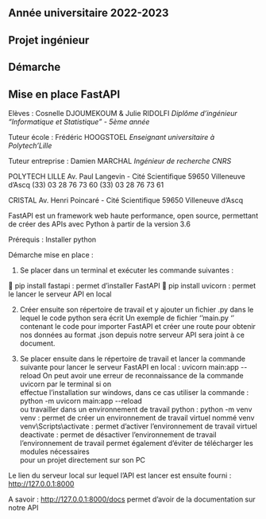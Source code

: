 ## Année universitaire 2022-2023
## Projet ingénieur 

## Démarche 
## Mise en place FastAPI




Elèves : Cosnelle DJOUMEKOUM & Julie RIDOLFI
*Diplôme d’ingénieur “Informatique et Statistique” - 5ème année*


Tuteur école : Frédéric HOOGSTOEL
*Enseignant universitaire à Polytech’Lille*

Tuteur entreprise : Damien MARCHAL
*Ingénieur de recherche CNRS*






POLYTECH LILLE
Av. Paul Langevin - Cité Scientifique
59650 Villeneuve d’Ascq
(33) 03 28 76 73 60
(33) 03 28 76 73 61


CRISTAL
Av. Henri Poincaré - Cité Scientifique
59650 Villeneuve d’Ascq

 




FastAPI est un framework web haute performance, open source, permettant de créer des APIs avec Python à partir de la version 3.6

Prérequis :
Installer  python 

Démarche mise en place :
1.	Se placer dans un terminal et exécuter les commande suivantes :

	pip install fastapi : permet d’installer FastAPI
	pip install uvicorn : permet le lancer le serveur API en local

2.	Créer ensuite son répertoire de travail et y ajouter un fichier .py dans le lequel le code python sera écrit
Un exemple de fichier  ‘’main.py ‘’ contenant le code pour importer FastAPI et créer une route pour obtenir nos données au format .json  depuis notre serveur API sera joint à ce document.

3.	Se placer ensuite dans le répertoire de travail et lancer la commande suivante pour lancer le serveur FastAPI en local :
uvicorn main:app --reload 
       On peut avoir une erreur de reconnaissance de la commande uvicorn par le terminal  si on               
        effectue l’installation sur windows, dans ce cas utiliser la commande :
              python -m uvicorn main:app --reload  
        ou travailler dans un environnement de travail python : 
              python -m venv venv : permet de créer un environnement de travail virtuel nommé venv
              venv\Scripts\activate : permet d’activer l’environnement de travail virtuel
              deactivate :  permet de désactiver l’environnement de travail
        l’environnement de travail permet également d’éviter de télécharger les modules nécessaires   
        pour un projet directement sur son PC

Le lien du serveur local sur lequel l’API est lancer est ensuite fourni : http://127.0.0.1:8000


A savoir :
http://127.0.0.1:8000/docs permet d’avoir de la documentation sur notre API










